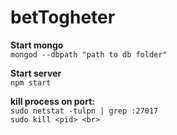 # betTogheter

 <b> Start mongo </b> <br>
 `mongod --dbpath "path to db folder"`<br>
 
  <b> Start server </b> <br>
 `npm start`
 
 
<b>kill process on port: </b> <br>
 `sudo netstat -tulpn | grep :27017` <br>
 `sudo kill <pid> <br>`
 

 
 
 
